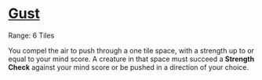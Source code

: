 # [Gust](Gust.md)
Range: 6 Tiles

You compel the air to push through a one tile space, with a strength up to or equal to your mind score. A creature in that space must succeed a **Strength Check** against your mind score or be pushed in a direction of your choice.